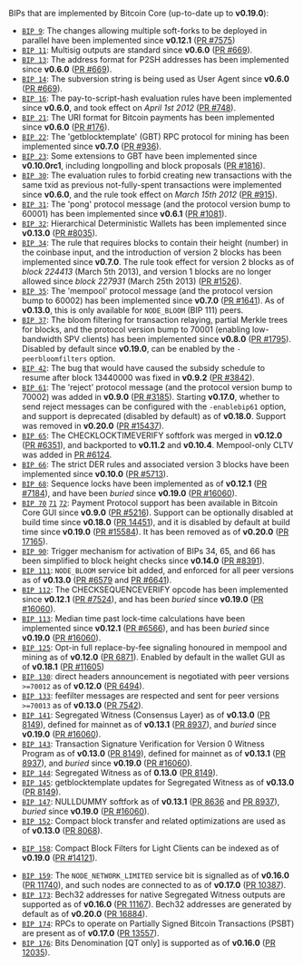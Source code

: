 BIPs that are implemented by Bitcoin Core (up-to-date up to **v0.19.0**):

* [`BIP 9`](https://github.com/basemoncoin-project/bips/blob/master/bip-0009.mediawiki): The changes allowing multiple soft-forks to be deployed in parallel have been implemented since **v0.12.1**  ([PR #7575](https://github.com/Basemon23/basemoncoin/pull/7575))
* [`BIP 11`](https://github.com/basemoncoin-project/bips/blob/master/bip-0011.mediawiki): Multisig outputs are standard since **v0.6.0** ([PR #669](https://github.com/Basemon23/basemoncoin/pull/669)).
* [`BIP 13`](https://github.com/basemoncoin-project/bips/blob/master/bip-0013.mediawiki): The address format for P2SH addresses has been implemented since **v0.6.0** ([PR #669](https://github.com/Basemon23/basemoncoin/pull/669)).
* [`BIP 14`](https://github.com/basemoncoin-project/bips/blob/master/bip-0014.mediawiki): The subversion string is being used as User Agent since **v0.6.0** ([PR #669](https://github.com/Basemon23/basemoncoin/pull/669)).
* [`BIP 16`](https://github.com/basemoncoin-project/bips/blob/master/bip-0016.mediawiki): The pay-to-script-hash evaluation rules have been implemented since **v0.6.0**, and took effect on *April 1st 2012* ([PR #748](https://github.com/Basemon23/basemoncoin/pull/748)).
* [`BIP 21`](https://github.com/basemoncoin-project/bips/blob/master/bip-0021.mediawiki): The URI format for Bitcoin payments has been implemented since **v0.6.0** ([PR #176](https://github.com/Basemon23/basemoncoin/pull/176)).
* [`BIP 22`](https://github.com/basemoncoin-project/bips/blob/master/bip-0022.mediawiki): The 'getblocktemplate' (GBT) RPC protocol for mining has been implemented since **v0.7.0** ([PR #936](https://github.com/Basemon23/basemoncoin/pull/936)).
* [`BIP 23`](https://github.com/basemoncoin-project/bips/blob/master/bip-0023.mediawiki): Some extensions to GBT have been implemented since **v0.10.0rc1**, including longpolling and block proposals ([PR #1816](https://github.com/Basemon23/basemoncoin/pull/1816)).
* [`BIP 30`](https://github.com/basemoncoin-project/bips/blob/master/bip-0030.mediawiki): The evaluation rules to forbid creating new transactions with the same txid as previous not-fully-spent transactions were implemented since **v0.6.0**, and the rule took effect on *March 15th 2012* ([PR #915](https://github.com/Basemon23/basemoncoin/pull/915)).
* [`BIP 31`](https://github.com/basemoncoin-project/bips/blob/master/bip-0031.mediawiki): The 'pong' protocol message (and the protocol version bump to 60001) has been implemented since **v0.6.1** ([PR #1081](https://github.com/Basemon23/basemoncoin/pull/1081)).
* [`BIP 32`](https://github.com/basemoncoin-project/bips/blob/master/bip-0032.mediawiki): Hierarchical Deterministic Wallets has been implemented since **v0.13.0** ([PR #8035](https://github.com/Basemon23/basemoncoin/pull/8035)).
* [`BIP 34`](https://github.com/basemoncoin-project/bips/blob/master/bip-0034.mediawiki): The rule that requires blocks to contain their height (number) in the coinbase input, and the introduction of version 2 blocks has been implemented since **v0.7.0**. The rule took effect for version 2 blocks as of *block 224413* (March 5th 2013), and version 1 blocks are no longer allowed since *block 227931* (March 25th 2013) ([PR #1526](https://github.com/Basemon23/basemoncoin/pull/1526)).
* [`BIP 35`](https://github.com/basemoncoin-project/bips/blob/master/bip-0035.mediawiki): The 'mempool' protocol message (and the protocol version bump to 60002) has been implemented since **v0.7.0** ([PR #1641](https://github.com/Basemon23/basemoncoin/pull/1641)). As of **v0.13.0**, this is only available for `NODE_BLOOM` (BIP 111) peers.
* [`BIP 37`](https://github.com/basemoncoin-project/bips/blob/master/bip-0037.mediawiki): The bloom filtering for transaction relaying, partial Merkle trees for blocks, and the protocol version bump to 70001 (enabling low-bandwidth SPV clients) has been implemented since **v0.8.0** ([PR #1795](https://github.com/Basemon23/basemoncoin/pull/1795)). Disabled by default since **v0.19.0**, can be enabled by the `-peerbloomfilters` option.
* [`BIP 42`](https://github.com/basemoncoin-project/bips/blob/master/bip-0042.mediawiki): The bug that would have caused the subsidy schedule to resume after block 13440000 was fixed in **v0.9.2** ([PR #3842](https://github.com/Basemon23/basemoncoin/pull/3842)).
* [`BIP 61`](https://github.com/basemoncoin-project/bips/blob/master/bip-0061.mediawiki): The 'reject' protocol message (and the protocol version bump to 70002) was added in **v0.9.0** ([PR #3185](https://github.com/Basemon23/basemoncoin/pull/3185)). Starting **v0.17.0**, whether to send reject messages can be configured with the `-enablebip61` option, and support is deprecated (disabled by default) as of **v0.18.0**. Support was removed in **v0.20.0** ([PR #15437](https://github.com/Basemon23/basemoncoin/pull/15437)).
* [`BIP 65`](https://github.com/basemoncoin-project/bips/blob/master/bip-0065.mediawiki): The CHECKLOCKTIMEVERIFY softfork was merged in **v0.12.0** ([PR #6351](https://github.com/Basemon23/basemoncoin/pull/6351)), and backported to **v0.11.2** and **v0.10.4**. Mempool-only CLTV was added in [PR #6124](https://github.com/Basemon23/basemoncoin/pull/6124).
* [`BIP 66`](https://github.com/basemoncoin-project/bips/blob/master/bip-0066.mediawiki): The strict DER rules and associated version 3 blocks have been implemented since **v0.10.0** ([PR #5713](https://github.com/Basemon23/basemoncoin/pull/5713)).
* [`BIP 68`](https://github.com/basemoncoin-project/bips/blob/master/bip-0068.mediawiki): Sequence locks have been implemented as of **v0.12.1**  ([PR #7184](https://github.com/Basemon23/basemoncoin/pull/7184)), and have been *buried* since **v0.19.0** ([PR #16060](https://github.com/Basemon23/basemoncoin/pull/16060)).
* [`BIP 70`](https://github.com/basemoncoin-project/bips/blob/master/bip-0070.mediawiki) [`71`](https://github.com/basemoncoin-project/bips/blob/master/bip-0071.mediawiki) [`72`](https://github.com/basemoncoin-project/bips/blob/master/bip-0072.mediawiki):
  Payment Protocol support has been available in Bitcoin Core GUI since **v0.9.0** ([PR #5216](https://github.com/Basemon23/basemoncoin/pull/5216)).
  Support can be optionally disabled at build time since **v0.18.0** ([PR 14451](https://github.com/Basemon23/basemoncoin/pull/14451)),
  and it is disabled by default at build time since **v0.19.0** ([PR #15584](https://github.com/Basemon23/basemoncoin/pull/15584)).
  It has been removed as of **v0.20.0** ([PR 17165](https://github.com/Basemon23/basemoncoin/pull/17165)).
* [`BIP 90`](https://github.com/basemoncoin-project/bips/blob/master/bip-0090.mediawiki): Trigger mechanism for activation of BIPs 34, 65, and 66 has been simplified to block height checks since **v0.14.0** ([PR #8391](https://github.com/Basemon23/basemoncoin/pull/8391)).
* [`BIP 111`](https://github.com/basemoncoin-project/bips/blob/master/bip-0111.mediawiki): `NODE_BLOOM` service bit added, and enforced for all peer versions as of **v0.13.0** ([PR #6579](https://github.com/Basemon23/basemoncoin/pull/6579) and [PR #6641](https://github.com/Basemon23/basemoncoin/pull/6641)).
* [`BIP 112`](https://github.com/basemoncoin-project/bips/blob/master/bip-0112.mediawiki): The CHECKSEQUENCEVERIFY opcode has been implemented since **v0.12.1** ([PR #7524](https://github.com/Basemon23/basemoncoin/pull/7524)), and has been *buried* since **v0.19.0** ([PR #16060](https://github.com/Basemon23/basemoncoin/pull/16060)).
* [`BIP 113`](https://github.com/basemoncoin-project/bips/blob/master/bip-0113.mediawiki): Median time past lock-time calculations have been implemented since **v0.12.1** ([PR #6566](https://github.com/Basemon23/basemoncoin/pull/6566)), and has been *buried* since **v0.19.0** ([PR #16060](https://github.com/Basemon23/basemoncoin/pull/16060)).
* [`BIP 125`](https://github.com/basemoncoin-project/bips/blob/master/bip-0125.mediawiki): Opt-in full replace-by-fee signaling honoured in mempool and mining as of **v0.12.0** ([PR 6871](https://github.com/Basemon23/basemoncoin/pull/6871)). Enabled by default in the wallet GUI as of **v0.18.1** ([PR #11605](https://github.com/Basemon23/basemoncoin/pull/11605))
* [`BIP 130`](https://github.com/basemoncoin-project/bips/blob/master/bip-0130.mediawiki): direct headers announcement is negotiated with peer versions `>=70012` as of **v0.12.0** ([PR 6494](https://github.com/Basemon23/basemoncoin/pull/6494)).
* [`BIP 133`](https://github.com/basemoncoin-project/bips/blob/master/bip-0133.mediawiki): feefilter messages are respected and sent for peer versions `>=70013` as of **v0.13.0** ([PR 7542](https://github.com/Basemon23/basemoncoin/pull/7542)).
* [`BIP 141`](https://github.com/basemoncoin-project/bips/blob/master/bip-0141.mediawiki): Segregated Witness (Consensus Layer) as of **v0.13.0** ([PR 8149](https://github.com/Basemon23/basemoncoin/pull/8149)), defined for mainnet as of **v0.13.1** ([PR 8937](https://github.com/Basemon23/basemoncoin/pull/8937)), and *buried* since **v0.19.0** ([PR #16060](https://github.com/Basemon23/basemoncoin/pull/16060)).
* [`BIP 143`](https://github.com/basemoncoin-project/bips/blob/master/bip-0143.mediawiki): Transaction Signature Verification for Version 0 Witness Program as of **v0.13.0** ([PR 8149](https://github.com/Basemon23/basemoncoin/pull/8149)), defined for mainnet as of **v0.13.1** ([PR 8937](https://github.com/Basemon23/basemoncoin/pull/8937)), and *buried* since **v0.19.0** ([PR #16060](https://github.com/Basemon23/basemoncoin/pull/16060)).
* [`BIP 144`](https://github.com/basemoncoin-project/bips/blob/master/bip-0144.mediawiki): Segregated Witness as of **0.13.0** ([PR 8149](https://github.com/Basemon23/basemoncoin/pull/8149)).
* [`BIP 145`](https://github.com/basemoncoin-project/bips/blob/master/bip-0145.mediawiki): getblocktemplate updates for Segregated Witness as of **v0.13.0** ([PR 8149](https://github.com/Basemon23/basemoncoin/pull/8149)).
* [`BIP 147`](https://github.com/basemoncoin-project/bips/blob/master/bip-0147.mediawiki): NULLDUMMY softfork as of **v0.13.1** ([PR 8636](https://github.com/Basemon23/basemoncoin/pull/8636) and [PR 8937](https://github.com/Basemon23/basemoncoin/pull/8937)), *buried* since **v0.19.0** ([PR #16060](https://github.com/Basemon23/basemoncoin/pull/16060)).
* [`BIP 152`](https://github.com/basemoncoin-project/bips/blob/master/bip-0152.mediawiki): Compact block transfer and related optimizations are used as of **v0.13.0** ([PR 8068](https://github.com/Basemon23/basemoncoin/pull/8068)).
- [`BIP 158`](https://github.com/basemoncoin-project/bips/blob/master/bip-0158.mediawiki): Compact Block Filters for Light Clients can be indexed as of **v0.19.0** ([PR #14121](https://github.com/Basemon23/basemoncoin/pull/14121)).
* [`BIP 159`](https://github.com/basemoncoin-project/bips/blob/master/bip-0159.mediawiki): The `NODE_NETWORK_LIMITED` service bit is signalled as of **v0.16.0** ([PR 11740](https://github.com/Basemon23/basemoncoin/pull/11740)), and such nodes are connected to as of **v0.17.0** ([PR 10387](https://github.com/Basemon23/basemoncoin/pull/10387)).
* [`BIP 173`](https://github.com/basemoncoin-project/bips/blob/master/bip-0173.mediawiki): Bech32 addresses for native Segregated Witness outputs are supported as of **v0.16.0** ([PR 11167](https://github.com/Basemon23/basemoncoin/pull/11167)). Bech32 addresses are generated by default as of **v0.20.0** ([PR 16884](https://github.com/Basemon23/basemoncoin/pull/16884)).
* [`BIP 174`](https://github.com/basemoncoin-project/bips/blob/master/bip-0174.mediawiki): RPCs to operate on Partially Signed Bitcoin Transactions (PSBT) are present as of **v0.17.0** ([PR 13557](https://github.com/Basemon23/basemoncoin/pull/13557)).
* [`BIP 176`](https://github.com/basemoncoin-project/bips/blob/master/bip-0176.mediawiki): Bits Denomination [QT only] is supported as of **v0.16.0** ([PR 12035](https://github.com/Basemon23/basemoncoin/pull/12035)).
